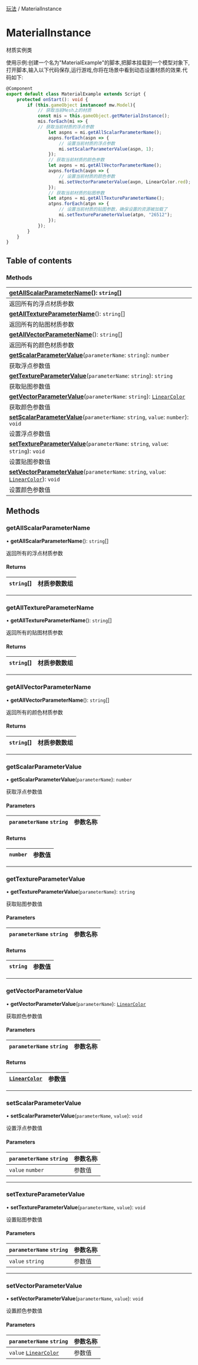 [玩法](../groups/玩法.玩法.md) / MaterialInstance

# MaterialInstance <Badge type="tip" text="Class" /> <Score text="MaterialInstance" />

材质实例类

<span style="font-size: 14px;">
使用示例:创建一个名为"MaterialExample"的脚本,把脚本挂载到一个模型对象下,打开脚本,输入以下代码保存,运行游戏,你将在场景中看到动态设置材质的效果.代码如下:
</span>

```ts
@Component
export default class MaterialExample extends Script {
    protected onStart(): void {
        if (this.gameObject instanceof mw.Model){
            // 获取当前Mesh上的材质
            const mis = this.gameObject.getMaterialInstance();
            mis.forEach(mi => {
            // 获取当前材质的浮点参数
                let aspns = mi.getAllScalarParameterName();
                aspns.forEach(aspn => {
                    // 设置当前材质的浮点参数
                    mi.setScalarParameterValue(aspn, 1);
                });
                // 获取当前材质的颜色参数
                let avpns = mi.getAllVectorParameterName();
                avpns.forEach(avpn => {
                    // 设置当前材质的颜色参数
                    mi.setVectorParameterValue(avpn, LinearColor.red);
                });
                // 获取当前材质的贴图参数
                let atpns = mi.getAllTextureParameterName();
                atpns.forEach(atpn => {
                    // 设置当前材质的贴图参数，确保设置的资源被加载了
                    mi.setTextureParameterValue(atpn, "26512");
                });
            });
        }
    }
}
```

## Table of contents

### Methods <Score text="Methods" /> 
| **[getAllScalarParameterName](mw.MaterialInstance.md#getallscalarparametername)**(): `string`[]   |
| :-----|
| 返回所有的浮点材质参数|
| **[getAllTextureParameterName](mw.MaterialInstance.md#getalltextureparametername)**(): `string`[]   |
| 返回所有的贴图材质参数|
| **[getAllVectorParameterName](mw.MaterialInstance.md#getallvectorparametername)**(): `string`[]   |
| 返回所有的颜色材质参数|
| **[getScalarParameterValue](mw.MaterialInstance.md#getscalarparametervalue)**(`parameterName`: `string`): `number`   |
| 获取浮点参数值|
| **[getTextureParameterValue](mw.MaterialInstance.md#gettextureparametervalue)**(`parameterName`: `string`): `string`   |
| 获取贴图参数值|
| **[getVectorParameterValue](mw.MaterialInstance.md#getvectorparametervalue)**(`parameterName`: `string`): [`LinearColor`](mw.LinearColor.md)   |
| 获取颜色参数值|
| **[setScalarParameterValue](mw.MaterialInstance.md#setscalarparametervalue)**(`parameterName`: `string`, `value`: `number`): `void`   |
| 设置浮点参数值|
| **[setTextureParameterValue](mw.MaterialInstance.md#settextureparametervalue)**(`parameterName`: `string`, `value`: `string`): `void`   |
| 设置贴图参数值|
| **[setVectorParameterValue](mw.MaterialInstance.md#setvectorparametervalue)**(`parameterName`: `string`, `value`: [`LinearColor`](mw.LinearColor.md)): `void`   |
| 设置颜色参数值|

## Methods

### getAllScalarParameterName <Score text="getAllScalarParameterName" /> 

• **getAllScalarParameterName**(): `string`[] 

返回所有的浮点材质参数

#### Returns

| `string`[] | 材质参数数组 |
| :------ | :------ |

___

### getAllTextureParameterName <Score text="getAllTextureParameterName" /> 

• **getAllTextureParameterName**(): `string`[] 

返回所有的贴图材质参数

#### Returns

| `string`[] | 材质参数数组 |
| :------ | :------ |

___

### getAllVectorParameterName <Score text="getAllVectorParameterName" /> 

• **getAllVectorParameterName**(): `string`[] 

返回所有的颜色材质参数

#### Returns

| `string`[] | 材质参数数组 |
| :------ | :------ |

___

### getScalarParameterValue <Score text="getScalarParameterValue" /> 

• **getScalarParameterValue**(`parameterName`): `number` 

获取浮点参数值

#### Parameters

| `parameterName` `string` |  参数名称 |
| :------ | :------ |

#### Returns

| `number` | 参数值 |
| :------ | :------ |

___

### getTextureParameterValue <Score text="getTextureParameterValue" /> 

• **getTextureParameterValue**(`parameterName`): `string` 

获取贴图参数值

#### Parameters

| `parameterName` `string` |  参数名称 |
| :------ | :------ |

#### Returns

| `string` | 参数值 |
| :------ | :------ |

___

### getVectorParameterValue <Score text="getVectorParameterValue" /> 

• **getVectorParameterValue**(`parameterName`): [`LinearColor`](mw.LinearColor.md) 

获取颜色参数值

#### Parameters

| `parameterName` `string` |  参数名称 |
| :------ | :------ |

#### Returns

| [`LinearColor`](mw.LinearColor.md) | 参数值 |
| :------ | :------ |

___

### setScalarParameterValue <Score text="setScalarParameterValue" /> 

• **setScalarParameterValue**(`parameterName`, `value`): `void` 

设置浮点参数值

#### Parameters

| `parameterName` `string` |  参数名称 |
| :------ | :------ |
| `value` `number` |  参数值 |


___

### setTextureParameterValue <Score text="setTextureParameterValue" /> 

• **setTextureParameterValue**(`parameterName`, `value`): `void` 

设置贴图参数值

#### Parameters

| `parameterName` `string` |  参数名称 |
| :------ | :------ |
| `value` `string` |  参数值 |


___

### setVectorParameterValue <Score text="setVectorParameterValue" /> 

• **setVectorParameterValue**(`parameterName`, `value`): `void` 

设置颜色参数值

#### Parameters

| `parameterName` `string` |  参数名称 |
| :------ | :------ |
| `value` [`LinearColor`](mw.LinearColor.md) |  参数值 |

